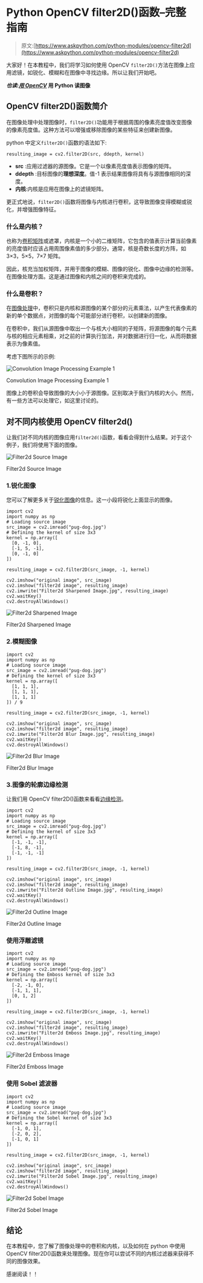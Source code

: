 # Python OpenCV filter2D()函数–完整指南

> 原文:[https://www.askpython.com/python-modules/opencv-filter2d](https://www.askpython.com/python-modules/opencv-filter2d)

大家好！在本教程中，我们将学习如何使用 OpenCV `filter2D()`方法在图像上应用滤镜，如锐化、模糊和在图像中寻找边缘。所以让我们开始吧。

***也读:[用 OpenCV](https://www.askpython.com/python-modules/read-images-in-python-opencv)* 用 Python 读图像**

## OpenCV filter2D()函数简介

在图像处理中处理图像时，`filter2D()`功能用于根据周围的像素亮度值改变图像的像素亮度值。这种方法可以增强或移除图像的某些特征来创建新图像。

python 中定义`filter2D()`函数的语法如下:

```
resulting_image = cv2.filter2D(src, ddepth, kernel)

```

*   **src** :应用过滤器的源图像。它是一个以像素亮度值表示图像的矩阵。
*   **ddepth** :目标图像的**理想深度**。值-1 表示结果图像将具有与源图像相同的深度。
*   **内核**:内核是应用在图像上的滤镜矩阵。

更正式地说，`filter2D()`函数将图像与内核进行卷积，这导致图像变得模糊或锐化，并增强图像特征。

### 什么是内核？

也称为[卷积矩阵](https://www.askpython.com/python-modules/pytorch)或遮罩，内核是一个小的二维矩阵，它包含的值表示计算当前像素的亮度值时应该占用周围像素值的多少部分。通常，核是奇数长度的方阵，如 3×3，5×5，7×7 矩阵。

因此，核充当加权矩阵，并用于图像的模糊、图像的锐化、图像中边缘的检测等。在图像处理方面。这是通过图像和内核之间的卷积来完成的。

### 什么是卷积？

在[图像处理](https://www.askpython.com/python/examples/image-processing-in-python)中，卷积只是内核和源图像的某个部分的元素乘法，以产生代表像素的新的单个数据点，对图像的每个可能部分进行卷积，以创建新的图像。

在卷积中，我们从源图像中取出一个与核大小相同的子矩阵，将源图像的每个元素与核的相应元素相乘，对之前的计算执行加法，并对数据进行归一化，从而将数据表示为像素值。

考虑下图所示的示例:

![Convolution Image Processing Example 1](../Images/e870e4226c97630d9cfe8e537c5db920.png)

Convolution Image Processing Example 1

图像上的卷积会导致图像的大小小于源图像。区别取决于我们内核的大小。然而，有一些方法可以处理它，如这里讨论的。

## 对不同内核使用 OpenCV filter2d()

让我们对不同内核的图像应用`filter2d()`函数，看看会得到什么结果。对于这个例子，我们将使用下面的图像。

![Filter2d Source Image](../Images/f160bcc04174abedc1dd0f13390f4222.png)

Filter2d Source Image

### 1.锐化图像

您可以了解更多关于[锐化图像](https://www.askpython.com/python/examples/denoising-images-in-python)的信息。这一小段将锐化上面显示的图像。

```
import cv2
import numpy as np
# Loading source image
src_image = cv2.imread("pug-dog.jpg")
# Defining the kernel of size 3x3
kernel = np.array([
  [0, -1, 0],
  [-1, 5, -1],
  [0, -1, 0]
])

resulting_image = cv2.filter2D(src_image, -1, kernel)

cv2.imshow("original image", src_image)
cv2.imshow("filter2d image", resulting_image)
cv2.imwrite("Filter2d Sharpened Image.jpg", resulting_image)
cv2.waitKey()
cv2.destroyAllWindows()

```

![Filter2d Sharpened Image](../Images/0dd14c0e6c8dbbea87761df78c4c45f5.png)

Filter2d Sharpened Image

### 2.模糊图像

```
import cv2
import numpy as np
# Loading source image
src_image = cv2.imread("pug-dog.jpg")
# Defining the kernel of size 3x3
kernel = np.array([
  [1, 1, 1],
  [1, 1, 1],
  [1, 1, 1]
]) / 9

resulting_image = cv2.filter2D(src_image, -1, kernel)

cv2.imshow("original image", src_image)
cv2.imshow("filter2d image", resulting_image)
cv2.imwrite("Filter2d Blur Image.jpg", resulting_image)
cv2.waitKey()
cv2.destroyAllWindows()

```

![Filter2d Blur Image](../Images/e94902aedbfa98cfd919c864fd5ea91e.png)

Filter2d Blur Image

### 3.图像的轮廓边缘检测

让我们用 OpenCV filter2D()函数来看看[边缘检测](https://www.askpython.com/python/examples/edge-detection-in-images)。

```
import cv2
import numpy as np
# Loading source image
src_image = cv2.imread("pug-dog.jpg")
# Defining the kernel of size 3x3
kernel = np.array([
  [-1, -1, -1],
  [-1, 8, -1],
  [-1, -1, -1]
])

resulting_image = cv2.filter2D(src_image, -1, kernel)

cv2.imshow("original image", src_image)
cv2.imshow("filter2d image", resulting_image)
cv2.imwrite("Filter2d Outline Image.jpg", resulting_image)
cv2.waitKey()
cv2.destroyAllWindows()

```

![Filter2d Outline Image](../Images/88dc93db88a3fc13c37e5aff43f89785.png)

Filter2d Outline Image

### 使用浮雕滤镜

```
import cv2
import numpy as np
# Loading source image
src_image = cv2.imread("pug-dog.jpg")
# Defining the Emboss kernel of size 3x3
kernel = np.array([
  [-2, -1, 0],
  [-1, 1, 1],
  [0, 1, 2]
])

resulting_image = cv2.filter2D(src_image, -1, kernel)

cv2.imshow("original image", src_image)
cv2.imshow("filter2d image", resulting_image)
cv2.imwrite("Filter2d Emboss Image.jpg", resulting_image)
cv2.waitKey()
cv2.destroyAllWindows()

```

![Filter2d Emboss Image](../Images/22b33da2dd7ae511b742ee9e3cf16d35.png)

Filter2d Emboss Image

### 使用 Sobel 滤波器

```
import cv2
import numpy as np
# Loading source image
src_image = cv2.imread("pug-dog.jpg")
# Defining the Sobel kernel of size 3x3
kernel = np.array([
  [-1, 0, 1],
  [-2, 0, 2],
  [-1, 0, 1]
])

resulting_image = cv2.filter2D(src_image, -1, kernel)

cv2.imshow("original image", src_image)
cv2.imshow("filter2d image", resulting_image)
cv2.imwrite("Filter2d Sobel Image.jpg", resulting_image)
cv2.waitKey()
cv2.destroyAllWindows()

```

![Filter2d Sobel Image](../Images/cefd9662b77c94157b0ff67cd90a20e9.png)

Filter2d Sobel Image

## 结论

在本教程中，您了解了图像处理中的卷积和内核，以及如何在 python 中使用 OpenCV filter2D()函数来处理图像。现在你可以尝试不同的内核过滤器来获得不同的图像效果。

感谢阅读！！